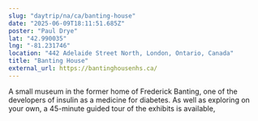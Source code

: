 ```yaml
---
slug: "daytrip/na/ca/banting-house"
date: "2025-06-09T18:11:51.685Z"
poster: "Paul Drye"
lat: "42.990035"
lng: "-81.231746"
location: "442 Adelaide Street North, London, Ontario, Canada"
title: "Banting House"
external_url: https://bantinghousenhs.ca/
---
```

A small museum in the former home of Frederick Banting, one of the developers of insulin as a medicine for diabetes. As well as exploring on your own, a 45-minute guided tour of the exhibits is available,